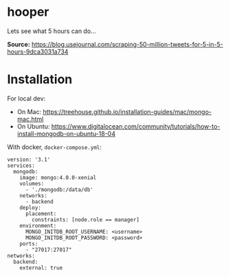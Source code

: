 # hooper

Lets see what 5 hours can do...


**Source:** https://blog.usejournal.com/scraping-50-million-tweets-for-5-in-5-hours-9dca3031a734


# Installation

For local dev:

 - On Mac: https://treehouse.github.io/installation-guides/mac/mongo-mac.html
 - On Ubuntu: https://www.digitalocean.com/community/tutorials/how-to-install-mongodb-on-ubuntu-18-04
 
With docker, `docker-compose.yml`:

```
version: '3.1'
services:
  mongodb:
    image: mongo:4.0.0-xenial
    volumes:
      - './mongodb:/data/db'
    networks:
      - backend
    deploy:
      placement:
        constraints: [node.role == manager]
    environment:
      MONGO_INITDB_ROOT_USERNAME: <username>
      MONGO_INITDB_ROOT_PASSWORD: <password>
    ports:
      - "27017:27017"
networks:
  backend:
    external: true
```
 
